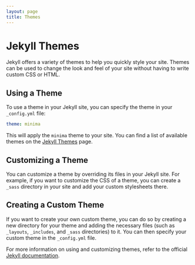 ```yaml
---
layout: page
title: Themes
---
```


# Jekyll Themes

Jekyll offers a variety of themes to help you quickly style your site. Themes can be used to change the look and feel of your site without having to write custom CSS or HTML.

## Using a Theme

To use a theme in your Jekyll site, you can specify the theme in your `_config.yml` file:

```yaml
theme: minima
```

This will apply the `minima` theme to your site. You can find a list of available themes on the [Jekyll Themes](https://jekyllrb.com/themes/) page.

## Customizing a Theme

You can customize a theme by overriding its files in your Jekyll site. For example, if you want to customize the CSS of a theme, you can create a `_sass` directory in your site and add your custom stylesheets there.

## Creating a Custom Theme

If you want to create your own custom theme, you can do so by creating a new directory for your theme and adding the necessary files (such as `_layouts`, `_includes`, and `_sass` directories) to it. You can then specify your custom theme in the `_config.yml` file.

For more information on using and customizing themes, refer to the official [Jekyll documentation](https://jekyllrb.com/docs/themes/).
